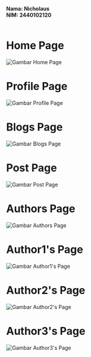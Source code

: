 <b>Nama: Nicholaus <br>
NIM: 2440102120</b>
<br><br>

# Home Page
![Gambar Home Page](https://github.com/nangzy/PemanasanUTS/blob/master/Documentation/HomePage.jpg)

# Profile Page
![Gambar Profile Page](https://github.com/nangzy/PemanasanUTS/blob/master/Documentation/ProfilePage.jpg)

# Blogs Page
![Gambar Blogs Page](https://github.com/nangzy/PemanasanUTS/blob/master/Documentation/BlogsPage.jpg)

# Post Page
![Gambar Post Page](https://github.com/nangzy/PemanasanUTS/blob/master/Documentation/PostPage.jpg)

# Authors Page
![Gambar Authors Page](https://github.com/nangzy/PemanasanUTS/blob/master/Documentation/AuthorsPage.jpg)

# Author1's Page
![Gambar Author1's Page](https://github.com/nangzy/PemanasanUTS/blob/master/Documentation/Author1Page.jpg)

# Author2's Page
![Gambar Author2's Page](https://github.com/nangzy/PemanasanUTS/blob/master/Documentation/Author2Page.jpg)

# Author3's Page
![Gambar Author3's Page](https://github.com/nangzy/PemanasanUTS/blob/master/Documentation/Author3Page.jpg)
